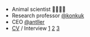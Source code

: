 - Animal scientist 🐷🐮🐶🐔
- Research professor [@konkuk](http://anis.konkuk.ac.kr/)
- CEO [@antller](http://antller.com/) 
- [CV](https://github.com/YoungjunNa/CV_YoungjunNa/blob/master/README.md) / Interview [1](https://krive.konkuk.ac.kr/42) [2](https://m.blog.naver.com/PostView.nhn?blogId=gf8200723&logNo=222113248537&navType=tl) [3](https://github.com/YoungjunNa/youngjunna/blob/master/%E1%84%83%E1%85%A6%E1%84%8B%E1%85%B5%E1%84%90%E1%85%A9%E1%84%85%E1%85%B5%E1%84%8B%E1%85%B5%E1%86%AB%E1%84%90%E1%85%A5%E1%84%87%E1%85%B2-%E1%84%8B%E1%85%A2%E1%86%AB%E1%84%90%E1%85%B3%E1%86%AF%E1%84%85%E1%85%A5.pdf)
